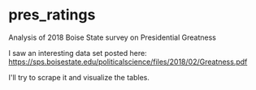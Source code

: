 # pres_ratings
Analysis of 2018 Boise State survey on Presidential Greatness

I saw an interesting data set posted here:
https://sps.boisestate.edu/politicalscience/files/2018/02/Greatness.pdf

I'll try to scrape it and visualize the tables.

